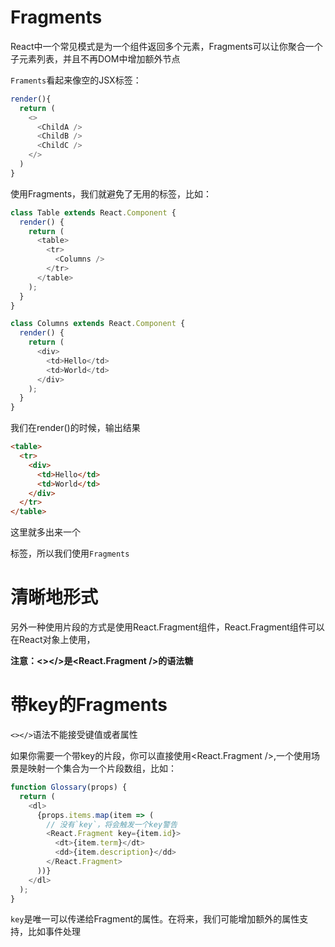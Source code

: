 # Fragments 
React中一个常见模式是为一个组件返回多个元素，Fragments可以让你聚合一个子元素列表，并且不再DOM中增加额外节点

`Framents`看起来像空的JSX标签：
```javascript
render(){
  return (
    <>
      <ChildA />
      <ChildB />
      <ChildC />
    </>
  )
}
```
使用Fragments，我们就避免了无用的标签，比如：
```javascript
class Table extends React.Component {
  render() {
    return (
      <table>
        <tr>
          <Columns />
        </tr>
      </table>
    );
  }
}

class Columns extends React.Component {
  render() {
    return (
      <div>
        <td>Hello</td>
        <td>World</td>
      </div>
    );
  }
}
```

我们在render()的时候，输出结果

```html
<table>
  <tr>
    <div>
      <td>Hello</td>
      <td>World</td>
    </div>
  </tr>
</table>
```
这里就多出来一个<div></div>标签，所以我们使用`Fragments`

# 清晰地形式

另外一种使用片段的方式是使用React.Fragment组件，React.Fragment组件可以在React对象上使用，

**注意：<></>是<React.Fragment />的语法糖**

# 带key的Fragments

`<></>`语法不能接受键值或者属性

如果你需要一个带key的片段，你可以直接使用<React.Fragment />,一个使用场景是映射一个集合为一个片段数组，比如：

```javascript
function Glossary(props) {
  return (
    <dl>
      {props.items.map(item => (
        // 没有`key`，将会触发一个key警告
        <React.Fragment key={item.id}>
          <dt>{item.term}</dt>
          <dd>{item.description}</dd>
        </React.Fragment>
      ))}
    </dl>
  );
}
```

`key`是唯一可以传递给Fragment的属性。在将来，我们可能增加额外的属性支持，比如事件处理